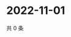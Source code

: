# 2022-11-01

共 0 条

<!-- BEGIN WEIBO -->
<!-- 最后更新时间 Tue Nov 01 2022 04:01:41 GMT+0800 (China Standard Time) -->

<!-- END WEIBO -->

